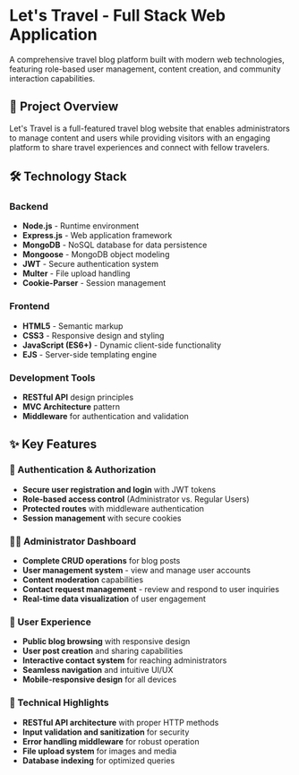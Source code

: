 # Let's Travel - Full Stack Web Application

A comprehensive travel blog platform built with modern web technologies, featuring role-based user management, content creation, and community interaction capabilities.

## 🚀 Project Overview

Let's Travel is a full-featured travel blog website that enables administrators to manage content and users while providing visitors with an engaging platform to share travel experiences and connect with fellow travelers.

## 🛠️ Technology Stack

### Backend
- **Node.js** - Runtime environment
- **Express.js** - Web application framework
- **MongoDB** - NoSQL database for data persistence
- **Mongoose** - MongoDB object modeling
- **JWT** - Secure authentication system
- **Multer** - File upload handling
- **Cookie-Parser** - Session management

### Frontend
- **HTML5** - Semantic markup
- **CSS3** - Responsive design and styling
- **JavaScript (ES6+)** - Dynamic client-side functionality
- **EJS** - Server-side templating engine

### Development Tools
- **RESTful API** design principles
- **MVC Architecture** pattern
- **Middleware** for authentication and validation

## ✨ Key Features

### 🔐 Authentication & Authorization
- **Secure user registration and login** with JWT tokens
- **Role-based access control** (Administrator vs. Regular Users)
- **Protected routes** with middleware authentication
- **Session management** with secure cookies

### 👨‍💼 Administrator Dashboard
- **Complete CRUD operations** for blog posts
- **User management system** - view and manage user accounts
- **Content moderation** capabilities
- **Contact request management** - review and respond to user inquiries
- **Real-time data visualization** of user engagement

### 👥 User Experience
- **Public blog browsing** with responsive design
- **User post creation** and sharing capabilities
- **Interactive contact system** for reaching administrators
- **Seamless navigation** and intuitive UI/UX
- **Mobile-responsive design** for all devices

### 🔧 Technical Highlights
- **RESTful API architecture** with proper HTTP methods
- **Input validation and sanitization** for security
- **Error handling middleware** for robust operation
- **File upload system** for images and media
- **Database indexing** for optimized queries

